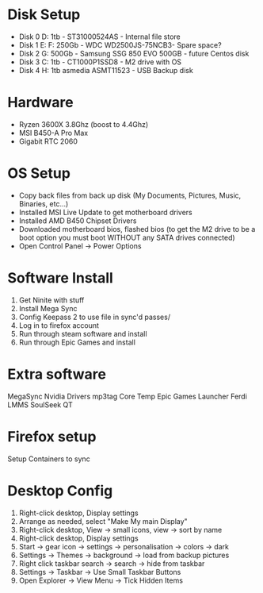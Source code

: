 # Disk Setup

* Disk 0 D: 1tb - ST31000524AS - Internal file store
* Disk 1 E: F: 250Gb - WDC WD2500JS-75NCB3- Spare space?
* Disk 2 G: 500Gb - Samsung SSG 850 EVO 500GB - future Centos disk
* Disk 3 C: 1tb - CT1000P1SSD8 - M2 drive with OS
* Disk 4 H: 1tb asmedia ASMT11523 - USB Backup disk

# Hardware

* Ryzen 3600X 3.8Ghz (boost to 4.4Ghz)
* MSI B450-A Pro Max
* Gigabit RTC 2060

# OS Setup

* Copy back files from back up disk (My Documents, Pictures, Music, Binaries, etc...)
* Installed MSI Live Update to get motherboard drivers
* Installed AMD B450 Chipset Drivers
* Downloaded motherboard bios, flashed bios (to get the M2 drive to be a boot option you must boot WITHOUT any SATA drives connected)
* Open Control Panel -> Power Options

# Software Install

1. Get Ninite with stuff
2. Install Mega Sync
3. Config Keepass 2 to use file in sync'd passes/
4. Log in to firefox account
5. Run through steam software and install
7. Run through Epic Games and install

# Extra software
MegaSync
Nvidia Drivers
mp3tag
Core Temp
Epic Games Launcher
Ferdi
LMMS
SoulSeek QT

# Firefox setup
Setup Containers to sync

# Desktop Config

1. Right-click desktop, Display settings
2. Arrange as needed, select "Make My main Display"
3. Right-click desktop, View -> small icons, view -> sort by name
4. Right-click desktop, Display settings
5. Start -> gear icon -> settings -> personalisation -> colors -> dark
6. Settings -> Themes -> background -> load from backup pictures
7. Right click taskbar search -> search -> hide from taskbar
8. Settings -> Taskbar -> Use Small Taskbar Buttons
9. Open Explorer -> View Menu -> Tick Hidden Items
